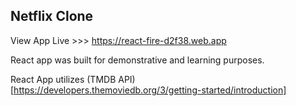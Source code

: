 ## Netflix Clone

View App Live >>> https://react-fire-d2f38.web.app

React app was built for demonstrative and learning purposes.

React App utilizes (TMDB API) [https://developers.themoviedb.org/3/getting-started/introduction] 
